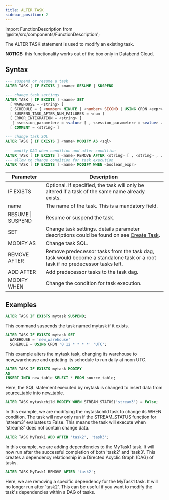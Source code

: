 ```yaml
---
title: ALTER TASK
sidebar_position: 2
---
```

import FunctionDescription from '@site/src/components/FunctionDescription';

<FunctionDescription description="Introduced or updated: v1.2.371"/>

The ALTER TASK statement is used to modify an existing task.

**NOTICE:** this functionality works out of the box only in Databend Cloud.

## Syntax

```sql
--- suspend or resume a task
ALTER TASK [ IF EXISTS ] <name> RESUME | SUSPEND

--- change task settings
ALTER TASK [ IF EXISTS ] <name> SET
  [ WAREHOUSE = <string> ]
  [ SCHEDULE = { <number> MINUTE | <number> SECOND | USING CRON <expr> <time_zone> } ]
  [ SUSPEND_TASK_AFTER_NUM_FAILURES = <num ]
  [ ERROR_INTEGRATION = <string> ]
   [ <session_parameter> = <value> [ , <session_parameter> = <value> ... ] ]
  [ COMMENT = <string> ]

--- change task SQL
ALTER TASK [ IF EXISTS ] <name> MODIFY AS <sql>

--- modify DAG when condition and after condition
ALTER TASK [ IF EXISTS ] <name> REMOVE AFTER <string> [ , <string> , ... ] | ADD AFTER <string> [ , <string> , ... ]
--- allow to change condition for task execution
ALTER TASK [ IF EXISTS ] <name> MODIFY WHEN <boolean_expr>
```

| Parameter                        | Description                                                                                        |
|----------------------------------|------------------------------------------------------------------------------------------------------|
| IF EXISTS                        | Optional. If specified, the task will only be altered if a task of the same name already exists. |
| name                             | The name of the task. This is a mandatory field.                                                       |
| RESUME \| SUSPEND                | Resume or suspend the task.                                                                          |
| SET                              | Change task settings. details parameter descriptions could be found on see [Create Task](01-ddl-create_task.md).                                                                               |
| MODIFY AS                        | Change task SQL.                                                                                     |
| REMOVE AFTER |  Remove predecessor tasks from the task dag, task would become a standalone task or a root task if no predecessor tasks left. |
| ADD AFTER | Add predecessor tasks to the task dag. |
| MODIFY WHEN | Change the condition for task execution. |

## Examples

```sql
ALTER TASK IF EXISTS mytask SUSPEND;
```
This command suspends the task named mytask if it exists.

```sql
ALTER TASK IF EXISTS mytask SET
  WAREHOUSE = 'new_warehouse'
  SCHEDULE = USING CRON '0 12 * * * *' 'UTC';
```
This example alters the mytask task, changing its warehouse to new_warehouse and updating its schedule to run daily at noon UTC.

```sql
ALTER TASK IF EXISTS mytask MODIFY 
AS
INSERT INTO new_table SELECT * FROM source_table;
```
Here, the SQL statement executed by mytask is changed to insert data from source_table into new_table.

```sql
ALTER TASK mytaskchild MODIFY WHEN STREAM_STATUS('stream3') = False;
```
In this example, we are modifying the mytaskchild task to change its WHEN condition. The task will now only run if the STREAM_STATUS function for 'stream3' evaluates to False. This means the task will execute when 'stream3' does not contain change data.

```sql
ALTER TASK MyTask1 ADD AFTER 'task2', 'task3';
```
In this example, we are adding dependencies to the MyTask1 task. It will now run after the successful completion of both 'task2' and 'task3'. This creates a dependency relationship in a Directed Acyclic Graph (DAG) of tasks.

```sql
ALTER TASK MyTask1 REMOVE AFTER 'task2';
```
Here, we are removing a specific dependency for the MyTask1 task. It will no longer run after 'task2'. This can be useful if you want to modify the task's dependencies within a DAG of tasks.

